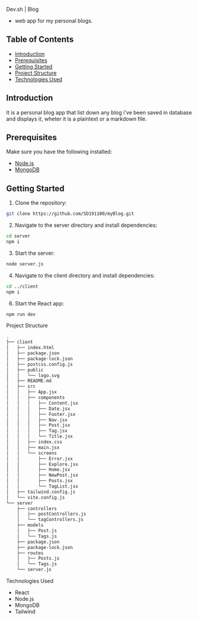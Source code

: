 Dev.sh | Blog
- web app for my personal blogs.
## Table of Contents
- [Introduction](#introduction)
- [Prerequisites](#prerequisites)
- [Getting Started](#getting-started)
- [Project Structure](#project-structure)
- [Technologies Used](#technologies-used)
## Introduction
It is a personal blog app that list down any blog i've been saved in database and displays it, wheter it is a plaintext or a markdown file.

## Prerequisites
Make sure you have the following installed:
- [Node.js](https://nodejs.org/)
- [MongoDB](https://www.mongodb.com/try/download/community)
  
## Getting Started
1. Clone the repository:

```bash
git clone https://github.com/SD191100/myBlog.git
```

2. Navigate to the server directory and install dependencies:

```bash
cd server
npm i
```

3. Start the server:

```bash
node server.js
```
4. Navigate to the client directory and install dependencies:

```bash
cd ../client
npm i
```
6. Start the React app:

```bash
npm run dev
```

Project Structure
```bash
.
├── client
│   ├── index.html
│   ├── package.json
│   ├── package-lock.json
│   ├── postcss.config.js
│   ├── public
│   │   └── logo.svg
│   ├── README.md
│   ├── src
│   │   ├── App.jsx
│   │   ├── components
│   │   │   ├── Content.jsx
│   │   │   ├── Date.jsx
│   │   │   ├── Footer.jsx
│   │   │   ├── Nav.jsx
│   │   │   ├── Post.jsx
│   │   │   ├── Tag.jsx
│   │   │   └── Title.jsx
│   │   ├── index.css
│   │   ├── main.jsx
│   │   └── screens
│   │       ├── Error.jsx
│   │       ├── Explore.jsx
│   │       ├── Home.jsx
│   │       ├── NewPost.jsx
│   │       ├── Posts.jsx
│   │       └── TagList.jsx
│   ├── tailwind.config.js
│   └── vite.config.js
└── server
    ├── controllers
    │   ├── postControllers.js
    │   └── tagControllers.js
    ├── models
    │   ├── Post.js
    │   └── Tags.js
    ├── package.json
    ├── package-lock.json
    ├── routes
    │   ├── Posts.js
    │   └── Tags.js
    └── server.js
```

Technologies Used
- React
- Node.js
- MongoDB
- Tailwind
